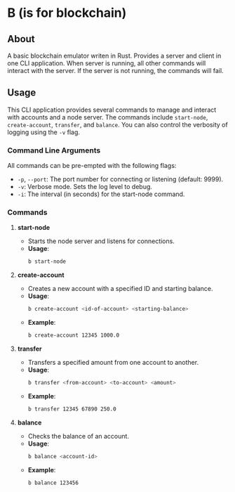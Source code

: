 # B (is for blockchain)
## About
A basic blockchain emulator writen in Rust. Provides a server and client in one CLI application. When server is running, all other commands will interact with the server. If the server is not running, the commands will fail. 

## Usage

This CLI application provides several commands to manage and interact with accounts and a node server. The commands include `start-node`, `create-account`, `transfer`, and `balance`. You can also control the verbosity of logging using the `-v` flag.

### Command Line Arguments
All commands can be pre-empted with the following flags:

- `-p`, `--port`: The port number for connecting or listening (default: 9999).
- `-v`: Verbose mode. Sets the log level to debug.
- `-i`: The interval (in seconds) for the start-node command.

### Commands

1. **start-node**
    - Starts the node server and listens for connections.
    - **Usage**: 
      ```sh
      b start-node
      ```

2. **create-account**
    - Creates a new account with a specified ID and starting balance.
    - **Usage**: 
      ```sh
      b create-account <id-of-account> <starting-balance>
      ```
    - **Example**:
      ```sh
      b create-account 12345 1000.0
      ```

3. **transfer**
    - Transfers a specified amount from one account to another.
    - **Usage**: 
      ```sh
      b transfer <from-account> <to-account> <amount>
      ```
    - **Example**:
      ```sh
      b transfer 12345 67890 250.0
      ```

4. **balance**
    - Checks the balance of an account.
    - **Usage**: 
      ```sh
      b balance <account-id>
      ```
    - **Example**:
      ```sh
      b balance 123456
      ```
